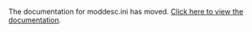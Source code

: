The documentation for moddesc.ini has moved. [Click here to view the documentation](https://github.com/ME3Tweaks/ME3TweaksModManager/tree/staticfiles/documentation#readme).
